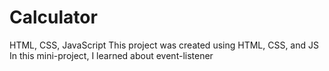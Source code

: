 # Calculator
HTML, CSS, JavaScript
This project was created using HTML, CSS, and JS
In this mini-project, I learned about event-listener
